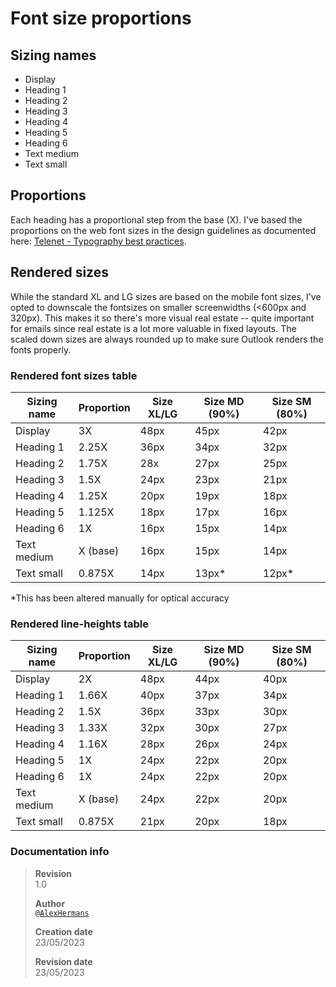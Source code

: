 # Font size proportions

## Sizing names

* Display
* Heading 1
* Heading 2
* Heading 3
* Heading 4
* Heading 5
* Heading 6
* Text medium
* Text small

## Proportions

Each heading has a proportional step from the base (X). I've based the proportions on the web font sizes in the design guidelines as documented here: [Telenet - Typography best practices](https://www2.telenet.be/residential/nl/design/best-practices/typography/).

## Rendered sizes

While the standard XL and LG sizes are based on the mobile font sizes, I've opted to downscale the fontsizes on smaller screenwidths (<600px and 320px). This makes it so there's more visual real estate -- quite important for emails since real estate is a lot more valuable in fixed layouts. The scaled down sizes are always rounded up to make sure Outlook renders the fonts properly.

### Rendered font sizes table

| Sizing name | Proportion | Size XL/LG | Size MD (90%) | Size SM (80%) |
| ----------- | ------- | ---------- | ------- | ------- |
| Display | 3X | 48px | 45px | 42px |
| Heading 1 | 2.25X | 36px | 34px | 32px |
| Heading 2 | 1.75X | 28x | 27px | 25px |
| Heading 3 | 1.5X | 24px | 23px | 21px |
| Heading 4 | 1.25X | 20px | 19px | 18px |
| Heading 5 | 1.125X | 18px | 17px | 16px |
| Heading 6 | 1X | 16px | 15px | 14px |
| Text medium | X (base) | 16px | 15px | 14px |
| Text small | 0.875X | 14px | 13px* | 12px* |

*This has been altered manually for optical accuracy

### Rendered line-heights table

| Sizing name | Proportion | Size XL/LG | Size MD (90%) | Size SM (80%) |
| ----------- | ------- | ---------- | ------- | ------- |
| Display | 2X | 48px | 44px | 40px |
| Heading 1 | 1.66X | 40px | 37px | 34px |
| Heading 2 | 1.5X | 36px | 33px | 30px |
| Heading 3 | 1.33X | 32px | 30px | 27px |
| Heading 4 | 1.16X | 28px | 26px | 24px |
| Heading 5 | 1X | 24px| 22px | 20px |
| Heading 6 | 1X | 24px| 22px | 20px |
| Text medium | X (base) | 24px | 22px | 20px |
| Text small | 0.875X | 21px | 20px | 18px |



### **Documentation info**

> **Revision** <br> 1.0
>
> **Author** <br> [`@AlexHermans`](https://github.com/AlexHermans)
>
> **Creation date** <br> 23/05/2023
>
> **Revision date** <br> 23/05/2023
